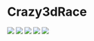 # Crazy3dRace

<img src="http://github.com/McElectrik/Crazy3dRace/tree/master/ScreenShots/1.png" />
<img src="http://github.com/McElectrik/Crazy3dRace/tree/master/ScreenShots/2.png" />
<img src="http://github.com/McElectrik/Crazy3dRace/tree/master/ScreenShots/3.png" />
<img src="http://github.com/McElectrik/Crazy3dRace/tree/master/ScreenShots/4.png" />
<img src="http://github.com/McElectrik/Crazy3dRace/tree/master/ScreenShots/5.png" />




































